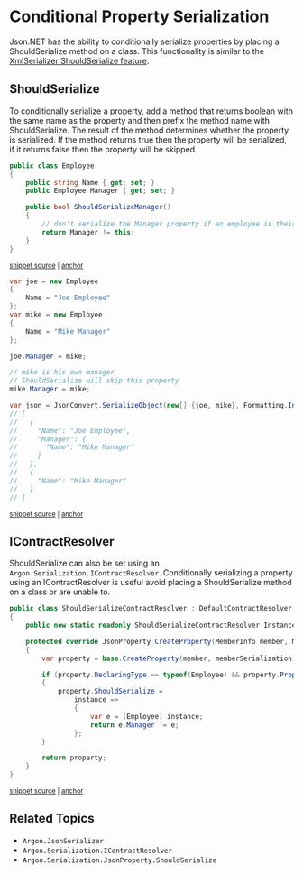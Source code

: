 # Conditional Property Serialization

Json.NET has the ability to conditionally serialize properties by placing a ShouldSerialize method on a class. This functionality is similar to the [XmlSerializer ShouldSerialize feature](http://msdn.microsoft.com/en-us/library/53b8022e.aspx).


## ShouldSerialize

To conditionally serialize a property, add a method that returns boolean with the same name as the property and then prefix the method name with ShouldSerialize. The result of the method determines whether the property is serialized. If the method returns true then the property will be serialized, if it returns false then the property will be skipped.

<!-- snippet: EmployeeShouldSerializeExample -->
<a id='snippet-employeeshouldserializeexample'></a>
```cs
public class Employee
{
    public string Name { get; set; }
    public Employee Manager { get; set; }

    public bool ShouldSerializeManager()
    {
        // don't serialize the Manager property if an employee is their own manager
        return Manager != this;
    }
}
```
<sup><a href='/src/Tests/Documentation/ConditionalPropertiesTests.cs#L41-L55' title='Snippet source file'>snippet source</a> | <a href='#snippet-employeeshouldserializeexample' title='Start of snippet'>anchor</a></sup>
<!-- endSnippet -->

<!-- snippet: ShouldSerializeClassTest -->
<a id='snippet-shouldserializeclasstest'></a>
```cs
var joe = new Employee
{
    Name = "Joe Employee"
};
var mike = new Employee
{
    Name = "Mike Manager"
};

joe.Manager = mike;

// mike is his own manager
// ShouldSerialize will skip this property
mike.Manager = mike;

var json = JsonConvert.SerializeObject(new[] {joe, mike}, Formatting.Indented);
// [
//   {
//     "Name": "Joe Employee",
//     "Manager": {
//       "Name": "Mike Manager"
//     }
//   },
//   {
//     "Name": "Mike Manager"
//   }
// ]
```
<sup><a href='/src/Tests/Documentation/ConditionalPropertiesTests.cs#L60-L90' title='Snippet source file'>snippet source</a> | <a href='#snippet-shouldserializeclasstest' title='Start of snippet'>anchor</a></sup>
<!-- endSnippet -->


## IContractResolver

ShouldSerialize can also be set using an `Argon.Serialization.IContractResolver`. Conditionally serializing a property using an IContractResolver is useful avoid placing a ShouldSerialize method on a class or are unable to.

<!-- snippet: ShouldSerializeContractResolver -->
<a id='snippet-shouldserializecontractresolver'></a>
```cs
public class ShouldSerializeContractResolver : DefaultContractResolver
{
    public new static readonly ShouldSerializeContractResolver Instance = new();

    protected override JsonProperty CreateProperty(MemberInfo member, MemberSerialization memberSerialization)
    {
        var property = base.CreateProperty(member, memberSerialization);

        if (property.DeclaringType == typeof(Employee) && property.PropertyName == "Manager")
        {
            property.ShouldSerialize =
                instance =>
                {
                    var e = (Employee) instance;
                    return e.Manager != e;
                };
        }

        return property;
    }
}
```
<sup><a href='/src/Tests/Documentation/ConditionalPropertiesTests.cs#L13-L37' title='Snippet source file'>snippet source</a> | <a href='#snippet-shouldserializecontractresolver' title='Start of snippet'>anchor</a></sup>
<!-- endSnippet -->


## Related Topics

 * `Argon.JsonSerializer`
 * `Argon.Serialization.IContractResolver`
 * `Argon.Serialization.JsonProperty.ShouldSerialize`
